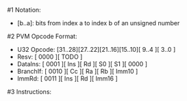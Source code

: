 #1 Notation:
 - [b..a]: bits from index a to index b of an unsigned number

#2 PVM Opcode Format:
 - U32 Opcode:     [31..28][27..22][21..16][15..10][ 9..4 ][ 3..0 ]
 - Resv:           [ 0000 ][                 TODO                 ]
 - DataIns:        [ 0001 ][ Ins  ][  Rd  ][  S0  ][  S1  ][ 0000 ]
 - BranchIf:       [ 0010 ][  Cc  ][  Ra  ][  Rb  ][     Imm10    ]
 - ImmRd:          [ 0011 ][ Ins  ][  Rd  ][         Imm16        ]

#3 Instructions:

